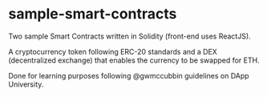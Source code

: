 # sample-smart-contracts
Two sample Smart Contracts written in Solidity (front-end uses ReactJS). 

A cryptocurrency token following ERC-20 standards and a DEX (decentralized exchange) that enables the currency to be swapped for ETH. 

Done for learning purposes following @gwmccubbin guidelines on DApp University.
